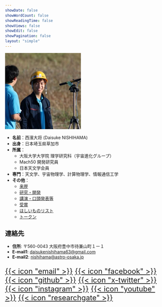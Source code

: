 ```yaml
---
showDate: false
showWordCount: false
showReadingTime: false
showViews: false
showEdit: false
showPagination: false
layout: "simple"
---
```


<img src="/img/profile.jpg" width="250px">

- **名前**：西濱大将 (Daisuke NISHIHAMA)
- **出身**：日本埼玉県草加市
- **所属**：
  - 大阪大学大学院 理学研究科（宇宙進化グループ）
  - Mach50 開発研究員
  - 日本天文学会員
- **専門**：天文学、宇宙物理学、計算物理学、情報通信工学
- **その他**：
  - [来歴](/cv)
  - [研究・開発](/res-dev)
  - [講演・口頭発表等](/presentation)
  - [受賞](/award)
  - [ほしいものリスト](https://www.amazon.jp/hz/wishlist/ls/Z9LGVOFMHAOG?ref_=wl_share)
  - [トークン](/token)

## 連絡先

- **住所**: 〒560-0043 大阪府豊中市待兼山町１ー１
- **E-mail1**: [daisukenishihama63@gmail.com](mailto:daisukenishihama63@gmail.com)
- **E-mail2**: [nishihama@astro-osaka.jp](mailto:nishihama@astro-osaka.jp)

<font size="+2">

[{{< icon "email" >}}](mailto:daisukenishihama63@gmail.com)
[{{< icon "facebook" >}}](https://www.facebook.com/daisuke.nishihama.63)
[{{< icon "github" >}}](https://github.com/ddd3h)
[{{< icon "x-twitter" >}}](https://twitter.com/daisuke0603N)
[{{< icon "instagram" >}}](https://www.instagram.com/_ddd3h/)
[{{< icon "youtube" >}}](https://www.youtube.com/channel/UCI_JWuhXxkzlesbNqTQd34w)
[{{< icon "researchgate" >}}](https://www.researchgate.net/profile/Daisuke-Nishihama-2)

</font>